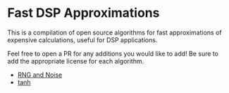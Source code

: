 # Fast DSP Approximations

This is a compilation of open source algorithms for fast approximations of expensive calculations, useful for DSP applications.

Feel free to open a PR for any additions you would like to add! Be sure to add the appropriate license for each algorithm.

* [RNG and Noise](rng_and_noise.md)
* [tanh](tanh.md)